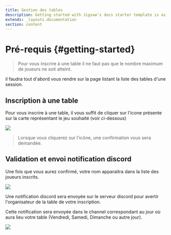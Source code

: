 ```yaml
---
title: Gestion des tables
description: Getting started with Jigsaw's docs starter template is as easy as 1, 2, 3.
extends: _layouts.documentation
section: content
---
```

# Pré-requis {#getting-started}

> Pour vous inscrire à une table il ne faut pas que le nombre maximum de joueurs ne soit atteint.

il faudra tout d'abord vous rendre sur la page listant la liste des tables d'une session.

## Inscription à une table

Pour vous inscrire à une table, il vous suffit de cliquer sur l'icone présente sur la carte représentant le jeu souhaité (voir ci-dessous)

<img class="block m-auto" src="/assets/img/add-player.png" />

> Lorsque vous cliquerez sur l'icône, une confirmation vous sera demandée.

## Validation et envoi notification discord

Une fois que vous aurez confirmé, votre nom apparaitra dans la liste des joueurs inscrits.

<img class="block m-auto" src="/assets/img/players-list.jpg" />

Une notification discord sera envoyée sur le serveur discord pour avertir l'organisateur de la table de votre inscription.

Cette notification sera envoyée dans le channel correspondant au jour où aura lieu votre table (Vendredi, Samedi, Dimanche ou autre jour).

<img class="block m-auto" src="/assets/img/user-registration-notification.jpg" />

